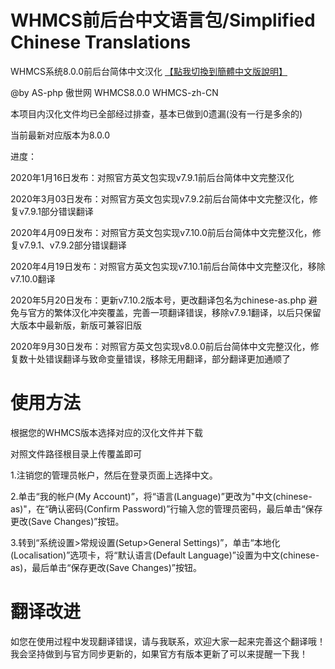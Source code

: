 # WHMCS前后台中文语言包/Simplified Chinese Translations
WHMCS系统8.0.0前后台简体中文汉化 [【點我切換到簡體中文版說明】](https://github.com/AS-php/WHMCS-zh-CN/blob/master/Traditional-README.md)

@by AS-php 傲世网 WHMCS8.0.0 WHMCS-zh-CN

本项目内汉化文件均已全部经过排查，基本已做到0遗漏(没有一行是多余的)

当前最新对应版本为8.0.0

进度：

2020年1月16日发布：对照官方英文包实现v7.9.1前后台简体中文完整汉化

2020年3月03日发布：对照官方英文包实现v7.9.2前后台简体中文完整汉化，修复v7.9.1部分错误翻译

2020年4月09日发布：对照官方英文包实现v7.10.0前后台简体中文完整汉化，修复v7.9.1、v7.9.2部分错误翻译

2020年4月19日发布：对照官方英文包实现v7.10.1前后台简体中文完整汉化，移除v7.10.0翻译

2020年5月20日发布：更新v7.10.2版本号，更改翻译包名为chinese-as.php 避免与官方的繁体汉化冲突覆盖，完善一项翻译错误，移除v7.9.1翻译，以后只保留大版本中最新版，新版可兼容旧版

2020年9月30日发布：对照官方英文包实现v8.0.0前后台简体中文完整汉化，修复数十处错误翻译与致命变量错误，移除无用翻译，部分翻译更加通顺了

# 使用方法
根据您的WHMCS版本选择对应的汉化文件并下载

对照文件路径根目录上传覆盖即可

1.注销您的管理员帐户，然后在登录页面上选择中文。

2.单击“我的帐户(My Account)”，将“语言(Language)”更改为"中文(chinese-as)"，在“确认密码(Confirm Password)”行输入您的管理员密码，最后单击“保存更改(Save Changes)”按钮。

3.转到“系统设置>常规设置(Setup>General Settings)”，单击“本地化(Localisation)”选项卡，将“默认语言(Default Language)”设置为中文(chinese-as)，最后单击“保存更改(Save Changes)”按钮。

# 翻译改进
如您在使用过程中发现翻译错误，请与我联系，欢迎大家一起来完善这个翻译哦！我会坚持做到与官方同步更新的，如果官方有版本更新了可以来提醒一下我！